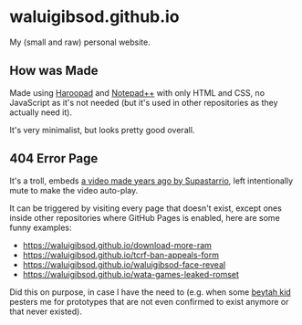 # waluigibsod.github.io

My (small and raw) personal website.

## How was Made

Made using [Haroopad](http://pad.haroopress.com/) and [Notepad++](https://github.com/notepad-plus-plus/notepad-plus-plus) with only HTML and CSS, no JavaScript as it's not needed (but it's used in other repositories as they actually need it).

It's very minimalist, but looks pretty good overall.

## 404 Error Page

It's a troll, embeds [a video made years ago by Supastarrio](https://www.youtube.com/watch?v=bcDPt6vxkKs), left intentionally mute to make the video auto-play.

It can be triggered by visiting every page that doesn't exist, except ones inside other repositories where GitHub Pages is enabled, here are some funny examples:

* https://waluigibsod.github.io/download-more-ram
* https://waluigibsod.github.io/tcrf-ban-appeals-form
* https://waluigibsod.github.io/waluigibsod-face-reveal
* https://waluigibsod.github.io/wata-games-leaked-romset

Did this on purpose, in case I have the need to (e.g. when some [beytah kid](https://www.urbandictionary.com/define.php?term=Beytah%20Kid) pesters me for prototypes that are not even confirmed to exist anymore or that never existed).